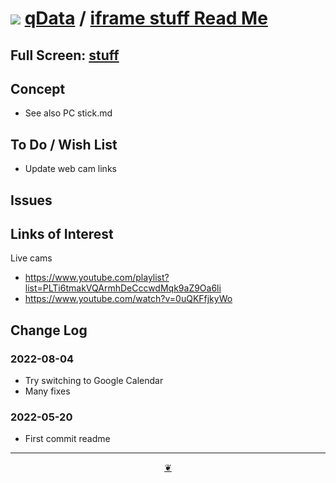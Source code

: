 # [![](https://pushme-pullyou.github.io/tootoo-2022/assets/icons/mark-github.svg )](https://github.com/theo-armour/qdata/ "Source code on GitHub" ) [qData]( https://theo-armour.github.io/qdata/ "Home page" ) / [iframe stuff Read Me]( https://theo-armour.github.io/qdata/#apps/iframe-stuff/README.md "2022-08-04" )


<!--@@@
<div class=iframe-resize ><iframe src=https://theo-armour.github.io/qdata/apps/iframe-stuff height=100% width=100% ></iframe></div>
_"stuff" in a resizable window._
@@@-->

## Full Screen: [stuff]( https://theo-armour.github.io/qdata/apps/iframe-stuff/ )


## Concept

* See also PC stick.md

## To Do / Wish List

* Update web cam links

## Issues


## Links of Interest

Live cams

* https://www.youtube.com/playlist?list=PLTi6tmakVQArmhDeCccwdMqk9aZ9Oa6li
* https://www.youtube.com/watch?v=0uQKFfjkyWo

## Change Log

### 2022-08-04

* Try switching to Google Calendar
* Many fixes

### 2022-05-20

* First commit readme


***

<center title="Hello! Click me to go up to the top" ><a class=aDingbat href=javascript:window.scrollTo(0,0);> ❦ </a></center>

